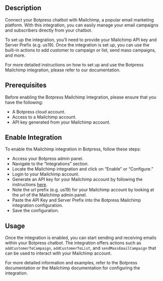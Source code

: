 ## Description

Connect your Botpress chatbot with Mailchimp, a popular email marketing platform. With this integration, you can easily manage your email campaigns and subscribers directly from your chatbot.

To set up the integration, you’ll need to provide your Mailchimp API key and Server Prefix (e.g. us19). Once the integration is set up, you can use the built-in actions to add customer to campaign or list, send mass campaigns, and more.

For more detailed instructions on how to set up and use the Botpress Mailchimp integration, please refer to our documentation.

## Prerequisites

Before enabling the Botpress Mailchimp Integration, please ensure that you have the following:

- A Botpress cloud account.
- Access to a Mailchimp account.
- API key generated from your Mailchimp account.

## Enable Integration

To enable the Mailchimp integration in Botpress, follow these steps:

- Access your Botpress admin panel.
- Navigate to the “Integrations” section.
- Locate the Mailchimp integration and click on “Enable” or “Configure.”
- Login to your Mailchimp account.
- Generate an API key for your Mailchimp account by following the instructions [here](https://mailchimp.com/help/about-api-keys/#Generate_an_API_key).
- Note the url prefix (e.g. us19) for your Mailchimp account by looking at the url of the Mailchimp admin panel.
- Paste the API Key and Server Prefix into the Botpress Mailchimp integration configuration.
- Save the configuration.

## Usage

Once the integration is enabled, you can start sending and receiving emails within your Botpress chatbot. The integration offers actions such as `addCustomerToCampaign`, `addCustomerToList`, and `sendMassEmailCampaign` that can be used to interact with your Mailchimp account.

For more detailed information and examples, refer to the Botpress documentation or the Mailchimp documentation for configuring the integration.

